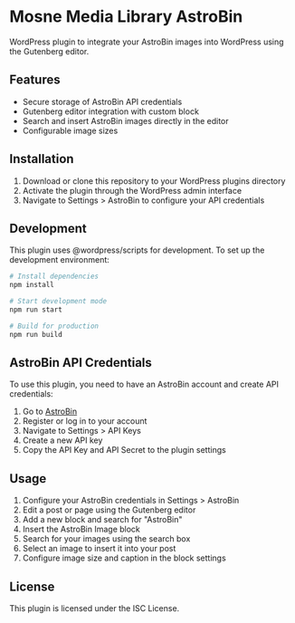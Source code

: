 # Mosne Media Library AstroBin

WordPress plugin to integrate your AstroBin images into WordPress using the Gutenberg editor.

## Features

- Secure storage of AstroBin API credentials
- Gutenberg editor integration with custom block
- Search and insert AstroBin images directly in the editor
- Configurable image sizes

## Installation

1. Download or clone this repository to your WordPress plugins directory
2. Activate the plugin through the WordPress admin interface
3. Navigate to Settings > AstroBin to configure your API credentials

## Development

This plugin uses @wordpress/scripts for development. To set up the development environment:

```bash
# Install dependencies
npm install

# Start development mode
npm run start

# Build for production
npm run build
```

## AstroBin API Credentials

To use this plugin, you need to have an AstroBin account and create API credentials:

1. Go to [AstroBin](https://www.astrobin.com/)
2. Register or log in to your account
3. Navigate to Settings > API Keys
4. Create a new API key
5. Copy the API Key and API Secret to the plugin settings

## Usage

1. Configure your AstroBin credentials in Settings > AstroBin
2. Edit a post or page using the Gutenberg editor
3. Add a new block and search for "AstroBin"
4. Insert the AstroBin Image block
5. Search for your images using the search box
6. Select an image to insert it into your post
7. Configure image size and caption in the block settings

## License

This plugin is licensed under the ISC License.
